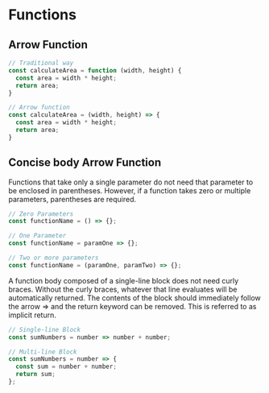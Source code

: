 # Functions

## Arrow Function

```Javascript
// Traditional way
const calculateArea = function (width, height) {
  const area = width * height;
  return area;
}
```

```Javascript
// Arrow function
const calculateArea = (width, height) => {
  const area = width * height;
  return area;
}
```

## Concise body Arrow Function

Functions that take only a single parameter do not need that parameter to be enclosed in parentheses. However, if a function takes zero or multiple parameters, parentheses are required.

```javascript
// Zero Parameters
const functionName = () => {};
```

```javascript
// One Parameter
const functionName = paramOne => {};
```

```javascript
// Two or more parameters
const functionName = (paramOne, paramTwo) => {};
```

A function body composed of a single-line block does not need curly braces. Without the curly braces, whatever that line evaluates will be automatically returned. The contents of the block should immediately follow the arrow => and the return keyword can be removed. This is referred to as implicit return.

```javascript
// Single-line Block
const sumNumbers = number => number + number;
```

```javascript
// Multi-line Block
const sumNumbers = number => {
  const sum = number + number;
  return sum;
};
```